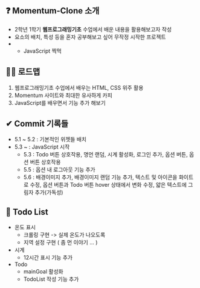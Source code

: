 ## ❓ Momentum-Clone 소개 
- 2학년 1학기 <b>웹프로그래밍기초</b> 수업에서 배운 내용을 활용해보고자 작성
- 요소의 배치, 특성 등을 혼자 공부해보고 싶어 무작정 시작한 프로젝트
- + JavaScript 찍먹

## 🙋‍♀️ 로드맵 
1. 웹프로그래밍기초 수업에서 배우는 HTML, CSS 위주 활용
2. Momentum 사이트와 최대한 유사하게 카피
3. JavaScript를 배우면서 기능 추가 해보기

## ✔ Commit 기록들
- 5.1 ~ 5.2 : 기본적인 위젯들 배치
- 5.3 ~ : JavaScript 시작
    - 5.3 : Todo 버튼 상호작용, 명언 랜덤, 시계 활성화, 로그인 추가, 옵션 버튼, 옵션 버튼 상호작용
    - 5.5 : 옵션 내 로그아웃 기능 추가
    - 5.6 : 배경이미지 추가, 배경이미지 랜덤 기능 추가, 텍스트 및 아이콘을 화이트로 수정, 옵션 버튼과 Todo 버튼 hover 상태에서 변화 수정, 얇은 텍스트에 그림자 추가(가독성)

## 🤢 Todo List
- 온도 표시
    - 크롤링 구현 -> 실제 온도가 나오도록
    - 지역 설정 구현 ( 좀 먼 이야기 ... )
- 시계
    - 12시간 표시 기능 추가
- Todo
    - mainGoal 활성화
    - TodoList 작성 기능 추가